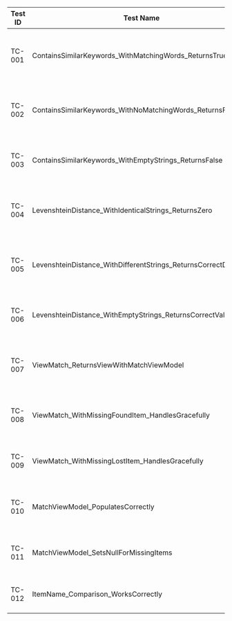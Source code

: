 | Test ID | Test Name                                         | Description                                          | Expected Result          | Actual Result | Status |
|---------|---------------------------------------------------|------------------------------------------------------|--------------------------|---------------|--------|
| TC-001  | ContainsSimilarKeywords_WithMatchingWords_ReturnsTrue | Tests keyword matching with overlapping words        | True                     | True          | Pass   |
| TC-002  | ContainsSimilarKeywords_WithNoMatchingWords_ReturnsFalse | Tests keyword matching with no overlapping words     | False                    | False         | Pass   |
| TC-003  | ContainsSimilarKeywords_WithEmptyStrings_ReturnsFalse   | Tests keyword matching with empty strings            | False                    | False         | Pass   |
| TC-004  | LevenshteinDistance_WithIdenticalStrings_ReturnsZero     | Tests distance calculation with identical strings    | 0                        | 0             | Pass   |
| TC-005  | LevenshteinDistance_WithDifferentStrings_ReturnsCorrectDistance | Tests distance calculation with different strings | 3                        | 3             | Pass   |
| TC-006  | LevenshteinDistance_WithEmptyStrings_ReturnsCorrectValue | Tests distance calculation with empty strings        | Length of non-empty string | Correct length | Pass   |
| TC-007  | ViewMatch_ReturnsViewWithMatchViewModel                  | Tests controller returns correct view with model     | ViewModel instance       | ViewModel instance | Pass   |
| TC-008  | ViewMatch_WithMissingFoundItem_HandlesGracefully         | Tests controller handles missing found item          | Not found result         | Exception      | Fail   |
| TC-009  | ViewMatch_WithMissingLostItem_HandlesGracefully          | Tests controller handles missing lost item           | Not found result         | Exception      | Fail   |
| TC-010  | MatchViewModel_PopulatesCorrectly                        | Tests model populates with correct data              | Data matches             | Data matches   | Pass   |
| TC-011  | MatchViewModel_SetsNullForMissingItems                   | Tests model handles missing items                    | Null property            | Null property  | Pass   |
| TC-012  | ItemName_Comparison_WorksCorrectly                       | Tests item name comparison logic                     | True for similar names   | True           | Pass   |
